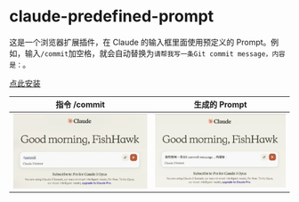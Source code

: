 # claude-predefined-prompt

这是一个浏览器扩展插件，在 Claude 的输入框里面使用预定义的 Prompt。例如，输入`/commit`加空格，就会自动替换为`请帮我写一条Git commit message，内容是：`。

[点此安装](https://greasyfork.org/zh-CN/scripts/489838)

| 指令 /commit                                                                                                       | 生成的 Prompt                                                                                                    |
| ------------------------------------------------------------------------------------------------------------------ | ---------------------------------------------------------------------------------------------------------------- |
| ![before](https://raw.githubusercontent.com/FishHawk/claude-predefined-prompt/main/.github/screenshot/before.webp) | ![after](https://raw.githubusercontent.com/FishHawk/claude-predefined-prompt/main/.github/screenshot/after.webp) |
